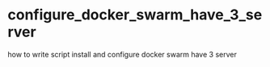 # configure_docker_swarm_have_3_server
how to write script install and configure docker swarm have 3 server
